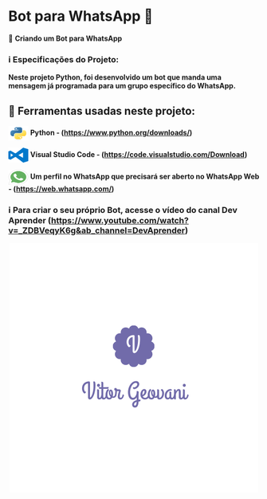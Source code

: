 # Bot para WhatsApp :file_folder:
:bookmark_tabs: **Criando um Bot para WhatsApp**

### :information_source: Especificações do Projeto:

**Neste projeto Python, foi desenvolvido um bot que manda uma mensagem já programada para um grupo específico do WhatsApp.**

## 📌 Ferramentas usadas neste projeto: 

<img align="center" alt="icon-js" height="30" width="40" src="https://raw.githubusercontent.com/devicons/devicon/master/icons/python/python-original.svg" style="max-width:100%;"> **Python - (https://www.python.org/downloads/)**

<img align="center" alt="icon-js" height="30" width="40" src="visual-studio-code-logo-svg-vector.svg" style="max-width:100%;"></img> **Visual Studio Code - (https://code.visualstudio.com/Download)**

<img align="center" alt="icon-js" height="30" width="40" src="whatsapp.png" style="max-width:100%;"></img> **Um perfil no WhatsApp que precisará ser aberto no WhatsApp Web - (https://web.whatsapp.com/)**

### :information_source: **Para criar o seu próprio Bot, acesse o vídeo do canal Dev Aprender (https://www.youtube.com/watch?v=_ZDBVeqyK6g&ab_channel=DevAprender)**

<p align="center">
  <img src="/V.png">
  </p>
